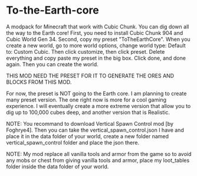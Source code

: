 # To-the-Earth-core
A modpack for Minecraft that work with Cubic Chunk. You can dig down all the way to the Earth core!
First, you need to install Cubic Chunk 904 and Cubic World Gen 34. 
Second, copy my preset "ToTheEarthCore". When you create a new world, go to more world options, change world type: Default to: Custom Cubic.
Then click customize, then click preset. Delete everything and copy paste my preset in the big box. Click done, and done again. Then you can create the world.

THIS MOD NEED THE PRESET FOR IT TO GENERATE THE ORES AND BLOCKS FROM THIS MOD.

For now, the preset is NOT going to the Earth core. I am planning to create many preset version. 
The one right now is more for a cool gaming experience. 
I will eventually create a more extreme version that allow you to dig up to 100,000 cubes deep, and another version that is Realistic.

NOTE: You recommand to download Vertical Spawn Control mod [by Foghrye4]. Then you can take the vertical_spawn_control.json I have and place it in the data folder of your world, create a new folder named vertical_spawn_control folder and place the json there.

NOTE: My mod replace all vanilla tools and armor from the game so to avoid any mobs or chest from giving vanilla tools and armor, place my loot_tables folder inside the data folder of your world.
